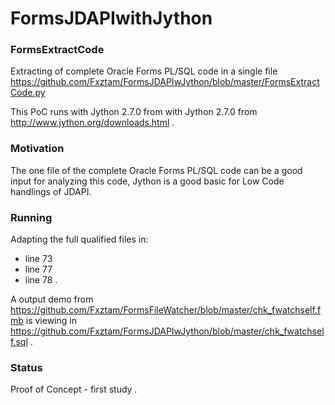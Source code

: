 # FormsJDAPIwithJython

### FormsExtractCode
Extracting of complete Oracle Forms PL/SQL code in a single file https://github.com/Fxztam/FormsJDAPIwJython/blob/master/FormsExtractCode.py 

This PoC runs with Jython 2.7.0 from with Jython 2.7.0 from http://www.jython.org/downloads.html .

### Motivation
The one file of the complete Oracle Forms PL/SQL code can be a good input for analyzing this code,
Jython is a good basic for Low Code handlings of JDAPI.

### Running
Adapting the full qualified files in:
- line 73
- line 77
- line 78 .

A output demo from https://github.com/Fxztam/FormsFileWatcher/blob/master/chk_fwatchself.fmb is viewing in https://github.com/Fxztam/FormsJDAPIwJython/blob/master/chk_fwatchself.sql .

### Status
Proof of Concept - first study .
